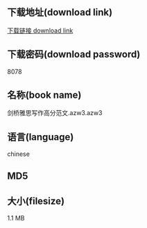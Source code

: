 ## 下载地址(download link)
[下载链接 download link](https://voluble-croquembouche-d321dc.netlify.app/?s=%E5%89%91%E6%A1%A5%E9%9B%85%E6%80%9D%E5%86%99%E4%BD%9C%E9%AB%98%E5%88%86%E8%8C%83%E6%96%87.azw3)

## 下载密码(download password)
8078

## 名称(book name)
剑桥雅思写作高分范文.azw3.azw3

## 语言(language)
chinese

## MD5


## 大小(filesize)
1.1 MB
